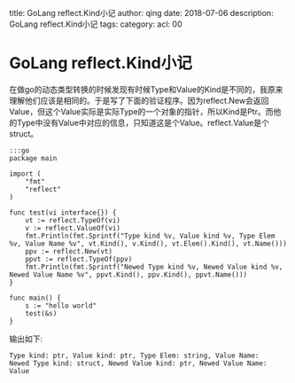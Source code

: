 title: GoLang reflect.Kind小记
author: qing
date: 2018-07-06
description: GoLang reflect.Kind小记
tags:
category:
acl: 00

# GoLang reflect.Kind小记

在做go的动态类型转换的时候发现有时候Type和Value的Kind是不同的，我原来理解他们应该是相同的。于是写了下面的验证程序。因为reflect.New会返回Value，但这个Value实际是实际Type的一个对象的指针，所以Kind是Ptr。而他的Type中没有Value中对应的信息，只知道这是个Value。reflect.Value是个struct。

    :::go
    package main
    
    import (
    	"fmt"
    	"reflect"
    )
    
    func test(vi interface{}) {
    	vt := reflect.TypeOf(vi)
    	v := reflect.ValueOf(vi)
    	fmt.Println(fmt.Sprintf("Type kind %v, Value kind %v, Type Elem %v, Value Name %v", vt.Kind(), v.Kind(), vt.Elem().Kind(), vt.Name()))
    	ppv := reflect.New(vt)
    	ppvt := reflect.TypeOf(ppv)
    	fmt.Println(fmt.Sprintf("Newed Type kind %v, Newed Value kind %v, Newed Value Name %v", ppvt.Kind(), ppv.Kind(), ppvt.Name()))
    }
    
    func main() {
    	s := "hello world"
    	test(&s)
    }

输出如下:

    Type kind: ptr, Value kind: ptr, Type Elem: string, Value Name:
    Newed Type kind: struct, Newed Value kind: ptr, Newed Value Name: Value
